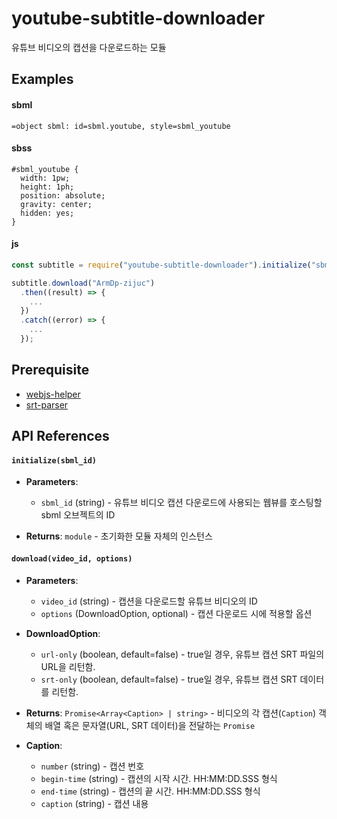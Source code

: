 # youtube-subtitle-downloader

유튜브 비디오의 캡션을 다운로드하는 모듈

## Examples

#### sbml
```sbml
=object sbml: id=sbml.youtube, style=sbml_youtube
```

#### sbss
```sbss
#sbml_youtube {
  width: 1pw;
  height: 1ph;
  position: absolute;
  gravity: center;
  hidden: yes;
}
```

#### js
```js
const subtitle = require("youtube-subtitle-downloader").initialize("sbml.youtube");

subtitle.download("ArmDp-zijuc")
  .then((result) => {
    ...
  })
  .catch((error) => {
    ...
  });
```

## Prerequisite

- [webjs-helper](https://github.com/jamkit-modules/webjs-helper) 
- [srt-parser](https://github.com/jamkit-modules/srt-parser) 

## API References

#### `initialize(sbml_id)`

- **Parameters**:
  - `sbml_id` (string) - 유튜브 비디오 캡션 다운로드에 사용되는 웹뷰를 호스팅할 sbml 오브젝트의 ID

- **Returns**: `module` - 초기화한 모듈 자체의 인스턴스 

#### `download(video_id, options)`

- **Parameters**:
  - `video_id` (string) - 캡션을 다운로드할 유튜브 비디오의 ID
  - `options` (DownloadOption, optional) - 캡션 다운로드 시에 적용할 옵션 

- **DownloadOption**:
  - `url-only` (boolean, default=false) - true일 경우, 유튜브 캡션 SRT 파일의 URL을 리턴함.
  - `srt-only` (boolean, default=false) - true일 경우, 유튜브 캡션 SRT 데이터를 리턴함.

- **Returns**: `Promise<Array<Caption> | string>` - 비디오의 각 캡션(`Caption`) 객체의 배열 혹은 문자열(URL, SRT 데이터)을 전달하는 `Promise`

- **Caption**:
  - `number` (string) - 캡션 번호
  - `begin-time` (string) - 캡션의 시작 시간. HH:MM:DD.SSS 형식
  - `end-time` (string) - 캡션의 끝 시간. HH:MM:DD.SSS 형식
  - `caption` (string) - 캡션 내용
